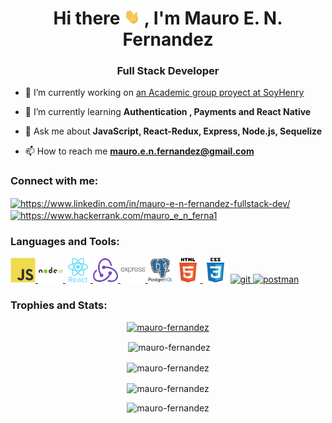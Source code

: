 <h1 align="center">Hi there <img src="https://raw.githubusercontent.com/ABSphreak/ABSphreak/master/gifs/Hi.gif" alt="wave" width="25px" height="25px"> , I'm Mauro E. N. Fernandez</h1>
<h3 align="center">Full Stack Developer</h3>

- 🔭 I’m currently working on [an Academic group proyect at SoyHenry](https://www.soyhenry.com/)

- 🌱 I’m currently learning **Authentication , Payments and React Native**

- 💬 Ask me about **JavaScript, React-Redux, Express, Node.js, Sequelize**

- 📫 How to reach me **mauro.e.n.fernandez@gmail.com**

<h3 align="left">Connect with me:</h3>
<p align="left">
<a href="https://www.linkedin.com/in/mauro-e-n-fernandez-fullstack-dev/" target="blank"><img align="center" src="https://raw.githubusercontent.com/rahuldkjain/github-profile-readme-generator/master/src/images/icons/Social/linked-in-alt.svg" alt="https://www.linkedin.com/in/mauro-e-n-fernandez-fullstack-dev/" height="30" width="40" /></a>
<a href="https://www.hackerrank.com/mauro_e_n_ferna1" target="blank"><img align="center" src="https://raw.githubusercontent.com/rahuldkjain/github-profile-readme-generator/master/src/images/icons/Social/hackerrank.svg" alt="https://www.hackerrank.com/mauro_e_n_ferna1" height="30" width="40" /></a>
</p>


<h3 align="left">Languages and Tools:</h3>
<p align="left">
  <a href="https://developer.mozilla.org/en-US/docs/Web/JavaScript" target="_blank" rel="noreferrer"> <img src="https://raw.githubusercontent.com/devicons/devicon/master/icons/javascript/javascript-original.svg" alt="javascript" width="40" height="40"/> </a>
    <a href="https://nodejs.org" target="_blank" rel="noreferrer"> <img src="https://raw.githubusercontent.com/devicons/devicon/master/icons/nodejs/nodejs-original-wordmark.svg" alt="nodejs" width="40" height="40"/> </a>
    <a href="https://reactjs.org/" target="_blank" rel="noreferrer"> <img src="https://raw.githubusercontent.com/devicons/devicon/master/icons/react/react-original-wordmark.svg" alt="react" width="40" height="40"/> </a>
  <a href="https://redux.js.org" target="_blank" rel="noreferrer"> <img src="https://raw.githubusercontent.com/devicons/devicon/master/icons/redux/redux-original.svg" alt="redux" width="40" height="40"/> </a>
    <a href="https://expressjs.com" target="_blank" rel="noreferrer"> <img src="https://raw.githubusercontent.com/devicons/devicon/master/icons/express/express-original-wordmark.svg" alt="express" width="40" height="40"/> </a>
  <a href="https://www.postgresql.org" target="_blank" rel="noreferrer"> <img src="https://raw.githubusercontent.com/devicons/devicon/master/icons/postgresql/postgresql-original-wordmark.svg" alt="postgresql" width="40" height="40"/></a>
  <a href="https://www.w3.org/html/" target="_blank" rel="noreferrer"> <img src="https://raw.githubusercontent.com/devicons/devicon/master/icons/html5/html5-original-wordmark.svg" alt="html5" width="40" height="40"/> </a> 
  <a href="https://www.w3schools.com/css/" target="_blank" rel="noreferrer"> <img src="https://raw.githubusercontent.com/devicons/devicon/master/icons/css3/css3-original-wordmark.svg" alt="css3" width="40" height="40"/></a>
  <a href="https://git-scm.com/" target="_blank" rel="noreferrer"> <img src="https://www.vectorlogo.zone/logos/git-scm/git-scm-icon.svg" alt="git" width="40" height="40"/> </a> 
  <a href="https://postman.com" target="_blank" rel="noreferrer"> <img src="https://www.vectorlogo.zone/logos/getpostman/getpostman-icon.svg" alt="postman" width="40" height="40"/> </a>
</p>

<h3 align="left">Trophies and Stats:</h3>

<p align="center"> <a href="https://github.com/ryo-ma/github-profile-trophy"><img src="https://github-profile-trophy.vercel.app/?username=mauro-fernandez" alt="mauro-fernandez" /></a> </p>

<p align="center">&nbsp;<img align="center" src="https://github-readme-stats.vercel.app/api?username=mauro-fernandez&show_icons=true&locale=en" alt="mauro-fernandez" /></p>

<p align="center"><img align="center" src="https://github-readme-streak-stats.herokuapp.com/?user=mauro-fernandez&" alt="mauro-fernandez" /></p>

<p align="center"><img align="center" src="https://github-readme-stats.vercel.app/api/top-langs?username=mauro-fernandez&show_icons=true&locale=en&layout=compact" alt="mauro-fernandez" /></p>

<p align="center"> <img src="https://komarev.com/ghpvc/?username=mauro-fernandez&label=Profile%20views&color=04d727&style=flat" alt="mauro-fernandez" /> </p>


<!---
mauro-fernandez/mauro-fernandez is a ✨ special ✨ repository because its `README.md` (this file) appears on your GitHub profile.
You can click the Preview link to take a look at your changes.
--->
